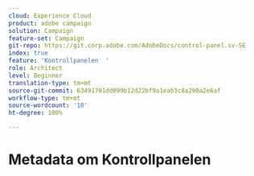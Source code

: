 ```yaml
---
cloud: Experience Cloud
product: adobe campaign
solution: Campaign
feature-set: Campaign
git-repo: https://git.corp.adobe.com/AdobeDocs/control-panel.sv-SE
index: true
feature: 'Kontrollpanelen  '
role: Architect
level: Beginner
translation-type: tm+mt
source-git-commit: 63491701dd099b12d22bf9a1eab3c8a290a2e6af
workflow-type: tm+mt
source-wordcount: '10'
ht-degree: 100%

---
```



# Metadata om Kontrollpanelen

